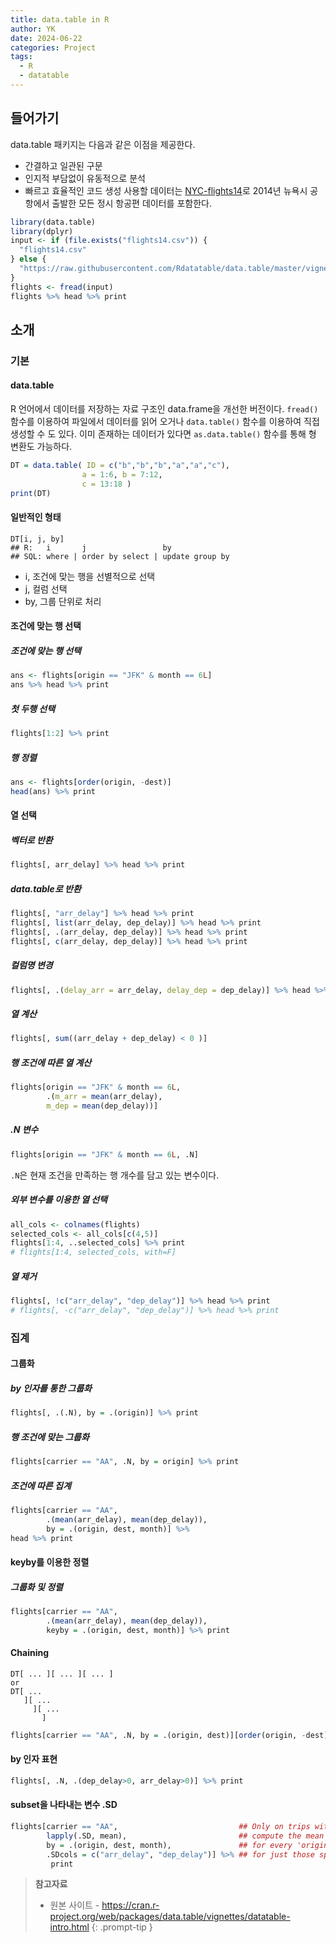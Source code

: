 ```yaml
---
title: data.table in R
author: YK
date: 2024-06-22
categories: Project
tags:
  - R
  - datatable
---
```


## 들어가기
data.table 패키지는 다음과 같은 이점을 제공한다.
- 간결하고 일관된 구문
- 인지적 부담없이 유동적으로 분석
- 빠르고 효율적인 코드 생성
사용할 데이터는 [NYC-flights14](https://raw.githubusercontent.com/Rdatatable/data.table/master/vignettes/flights14.csv)로 2014년 뉴욕시 공항에서 출발한 모든 정시 항공편 데이터를 포함한다.

```r
library(data.table)
library(dplyr)
input <- if (file.exists("flights14.csv")) {
  "flights14.csv"
} else {
  "https://raw.githubusercontent.com/Rdatatable/data.table/master/vignettes/flights14.csv"
}
flights <- fread(input)
flights %>% head %>% print
```
## 소개
### 기본
#### data.table
R 언어에서 데이터를 저장하는 자료 구조인 data.frame을 개선한 버전이다. `fread()` 함수를 이용하여 파일에서 데이터를 읽어 오거나 `data.table()` 함수를 이용하여 직접 생성할 수 도 있다. 이미 존재하는 데이터가 있다면 `as.data.table()` 함수를 통해 형 변환도 가능하다.

```r
DT = data.table( ID = c("b","b","b","a","a","c"), 
				a = 1:6, b = 7:12, 
				c = 13:18 ) 
print(DT)
```
#### 일반적인 형태
```
DT[i, j, by] 
## R:   i       j                 by 
## SQL: where | order by select | update group by
```
- i, 조건에 맞는 행을 선별적으로  선택
- j, 컬럼 선택
- by, 그룹 단위로 처리
#### 조건에 맞는 행 선택
##### 조건에 맞는 행 선택
```r
ans <- flights[origin == "JFK" & month == 6L]
ans %>% head %>% print
```
##### 첫 두행 선택
```r
flights[1:2] %>% print
```

##### 행 정렬
```r
ans <- flights[order(origin, -dest)]
head(ans) %>% print
```

#### 열 선택
##### 벡터로 반환
```r
flights[, arr_delay] %>% head %>% print
```
##### data.table로 반환
```r
flights[, "arr_delay"] %>% head %>% print
flights[, list(arr_delay, dep_delay)] %>% head %>% print
flights[, .(arr_delay, dep_delay)] %>% head %>% print
flights[, c(arr_delay, dep_delay)] %>% head %>% print
```
##### 컬럼명 변경
```r
flights[, .(delay_arr = arr_delay, delay_dep = dep_delay)] %>% head %>% print
```
##### 열 계산
```r
flights[, sum((arr_delay + dep_delay) < 0 )]
```
##### 행 조건에 따른 열 계산
```r
flights[origin == "JFK" & month == 6L, 
		.(m_arr = mean(arr_delay), 
		m_dep = mean(dep_delay))]
```
##### .N 변수
```r
flights[origin == "JFK" & month == 6L, .N]
```
`.N`은 현재 조건을 만족하는 행 개수를 담고 있는 변수이다.
##### 외부 변수를 이용한 열 선택
```r
all_cols <- colnames(flights)
selected_cols <- all_cols[c(4,5)]
flights[1:4, ..selected_cols] %>% print
# flights[1:4, selected_cols, with=F]
```
##### 열 제거
```r
flights[, !c("arr_delay", "dep_delay")] %>% head %>% print
# flights[, -c("arr_delay", "dep_delay")] %>% head %>% print
```
### 집계
#### 그룹화
##### by 인자를 통한 그룹화
```r
flights[, .(.N), by = .(origin)] %>% print
```
##### 행 조건에 맞는 그룹화
```r
flights[carrier == "AA", .N, by = origin] %>% print
```
##### 조건에 따른 집계
```r
flights[carrier == "AA", 
		.(mean(arr_delay), mean(dep_delay)), 
		by = .(origin, dest, month)] %>%
head %>% print
```
#### keyby를 이용한 정렬
##### 그룹화 및 정렬
```r
flights[carrier == "AA", 
		.(mean(arr_delay), mean(dep_delay)), 
		keyby = .(origin, dest, month)] %>% print
```
#### Chaining
```
DT[ ... ][ ... ][ ... ]
or
DT[ ... 
   ][ ... 
     ][ ... 
       ]
```

```r
flights[carrier == "AA", .N, by = .(origin, dest)][order(origin, -dest)] %>% head %>% print
```
#### by 인자 표현
```r
flights[, .N, .(dep_delay>0, arr_delay>0)] %>% print
```
#### subset을 나타내는 변수 .SD
```r
flights[carrier == "AA",                           ## Only on trips with carrier "AA" 
		lapply(.SD, mean),                         ## compute the mean 
		by = .(origin, dest, month),               ## for every 'origin,dest,month' 
		.SDcols = c("arr_delay", "dep_delay")] %>% ## for just those specified in .SDcols
		 print
```



> **참고자료**
> - 원본 사이트 - https://cran.r-project.org/web/packages/data.table/vignettes/datatable-intro.html
{: .prompt-tip }



